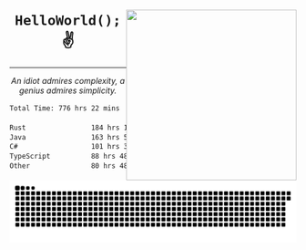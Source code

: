 <div text-align="center">
    <img src="https://i.imgur.com/h1q15Kt.gife" align="right" width="299" height="299">
    <h1 align="center"><code>HelloWorld();</code> ✌️</h1>
    <hr>
    <p align="center"><i>An idiot admires complexity, a genius admires simplicity.</i></p>
</div>

<!--START_SECTION:waka-->

```txt
Total Time: 776 hrs 22 mins

Rust                184 hrs 19 mins █████▒░░░░░░░░░░░░░░░░░░░   21.50 %
Java                163 hrs 51 mins ████▓░░░░░░░░░░░░░░░░░░░░   19.12 %
C#                  101 hrs 30 mins ███░░░░░░░░░░░░░░░░░░░░░░   11.84 %
TypeScript          88 hrs 48 mins  ██▓░░░░░░░░░░░░░░░░░░░░░░   10.36 %
Other               80 hrs 48 mins  ██▒░░░░░░░░░░░░░░░░░░░░░░   09.43 %
```

<!--END_SECTION:waka-->

<picture>
  <source media="(prefers-color-scheme: dark)" srcset="https://raw.githubusercontent.com/Somfic/Somfic/main/github-contribution-grid-snake-dark.svg">
  <source media="(prefers-color-scheme: light)" srcset="https://raw.githubusercontent.com/Somfic/Somfic/main/github-contribution-grid-snake.svg">
  <img alt="github contribution grid snake animation" src="https://raw.githubusercontent.com/Somfic/Somfic/main/github-contribution-grid-snake.svg">
</picture>
